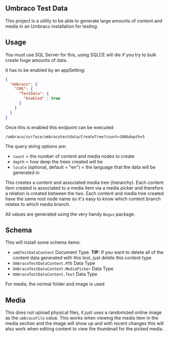 ## Umbraco Test Data

This project is a utility to be able to generate large amounts of content and media in an
Umbraco installation for testing.

## Usage

You must use SQL Server for this, using SQLCE will die if you try to bulk create huge amounts of data.

It has to be enabled by an appSetting:

```json
{
  "Umbraco": {
    "CMS": {
      "TestData": {
        "Enabled" : true
      }
    }
  }
}
```

Once this is enabled this endpoint can be executed:

`/umbraco/surface/umbracotestdata/CreateTree?count=100&depth=5`

The query string options are:

* `count` = the number of content and media nodes to create
* `depth` = how deep the trees created will be
* `locale` (optional, default = "en") = the language that the data will be generated in

This creates a content and associated media tree (hierarchy). Each content item created is associated
to a media item via a media picker and therefore a relation is created between the two. Each content and
media tree created have the same root node name so it's easy to know which content branch relates to
which media branch.

All values are generated using the very handy `Bogus` package. 

## Schema

This will install some schema items:

* `umbTestDataContent` Document Type. __TIP__: If you want to delete all of the content data generated with this tool, just delete this content type
* `UmbracoTestDataContent.RTE` Data Type
* `UmbracoTestDataContent.MediaPicker` Data Type
* `UmbracoTestDataContent.Text` Data Type

For media, the normal folder and image is used

## Media

This does not upload physical files, it just uses a randomized online image as the `umbracoFile` value.
This works when viewing the media item in the media section and the image will show up and with recent changes this will also work
when editing content to view the thumbnail for the picked media. 
